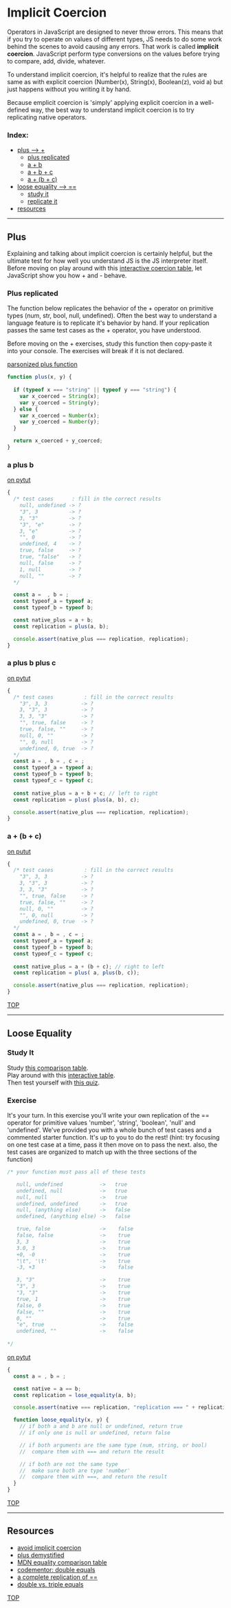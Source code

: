 # Implicit Coercion

Operators in JavaScript are designed to never throw errors.  This means that if you try to operate on values of different types, JS needs to do some work behind the scenes to avoid causing any errors.  That work is called __implicit coercion__.  JavaScript perform type conversions on the values before trying to compare, add, divide, whatever. 

To understand implicit coercion, it's helpful to realize that the rules are same as with explicit coercion (Number(x), String(x), Boolean(z), void a) but just happens without you writing it by hand. 

Because emplicit coercion is 'simply' applying explicit coercion in a well-defined way, the best way to understand implicit coercion is to try replicating native operators.

### Index:
* [plus --> +](#plus)
    * [plus replicated](#plus-replicated)
    * [a + b](#a-plus-b)
    * [a + b + c](#a-plus-b-plus-c)
    * [a + (b + c)](#a--b--c)
* [loose equality --> ==](#loose-equality)
    * [study it](#study-it)
    * [replicate it](#replicate-it)
* [resources](#resources)

---

## Plus

Explaining and talking about implicit coercion is certainly helpful, but the ultimate test for how well you understand JS is the JS interpreter itself.  Before moving on play around with this [interactive coercion table](https://janke-learning.github.io/arithmetic-coercion/), let JavaScript show you how + and - behave.

### Plus replicated

The function below replicates the behavior of the + operator on primitive types (num, str, bool, null, undefined).  Often the best way to understand a language feature is to replicate it's behavior by hand.  If your replication passes the same test cases as the + operator, you have understood.

Before moving on the + exercises, study this function then copy-paste it into your console.  The exercises will break if it is not declared.

[parsonized plus function](https://janke-learning.github.io/parsonizer/?snippet=function%20plus%28x%2C%20y%29%20%7B%0A%20%20%0A%20%20if%20%28typeof%20x%20%3D%3D%3D%20%22string%22%20%7C%7C%20typeof%20y%20%3D%3D%3D%20%22string%22%29%20%7B%0A%20%20%20%20var%20x_coerced%20%3D%20String%28x%29%3B%0A%20%20%20%20var%20y_coerced%20%3D%20String%28y%29%3B%0A%20%20%7D%20else%20%7B%0A%20%20%20%20var%20x_coerced%20%3D%20Number%28x%29%3B%0A%20%20%20%20var%20y_coerced%20%3D%20Number%28y%29%3B%0A%20%20%7D%0A%0A%20%20return%20x_coerced%20%2B%20y_coerced%3B%0A%7D)
```js
function plus(x, y) {
  
  if (typeof x === "string" || typeof y === "string") {
    var x_coerced = String(x);
    var y_coerced = String(y);
  } else {
    var x_coerced = Number(x);
    var y_coerced = Number(y);
  }

  return x_coerced + y_coerced;
}
```


### a plus b

[on pytut](http://www.pythontutor.com/live.html#code=/*%20test%20cases%20%20%20%20%20%20%20%20%20%20%3A%20fill%20in%20the%20correct%20results%0A%20%20%223%22,%203,%203%20%20%20%20%20%20%20%20%20%20%20-%3E%20%3F%0A%20%203,%20%223%22,%203%20%20%20%20%20%20%20%20%20%20%20-%3E%20%3F%0A%20%203,%203,%20%223%22%20%20%20%20%20%20%20%20%20%20%20-%3E%20%3F%0A%20%20%22%22,%20true,%20false%20%20%20%20%20-%3E%20%3F%0A%20%20true,%20false,%20%22%22%20%20%20%20%20-%3E%20%3F%0A%20%20null,%200,%20%22%22%20%20%20%20%20%20%20%20%20-%3E%20%3F%0A%20%20%22%22,%200,%20null%20%20%20%20%20%20%20%20%20-%3E%20%3F%0A%20%20undefined,%200,%20true%20%20-%3E%20%3F%0A*/%0Aconst%20a%20%3D%20,%20b%20%3D%20,%20c%20%3D%20%3B%0Aconst%20typeof_a%20%3D%20typeof%20a%3B%0Aconst%20typeof_b%20%3D%20typeof%20b%3B%0Aconst%20typeof_c%20%3D%20typeof%20c%3B%0A%0Aconst%20native_plus%20%3D%20a%20%2B%20%28b%20%2B%20c%29%3B%20//%20right%20to%20left%0Aconst%20replication%20%3D%20plus%28%20a,%20plus%28b,%20c%29%29%3B%0A%0Aconsole.assert%28native_plus%20%3D%3D%3D%20replication,%20replication%29%3B%0A%0Afunction%20plus%28x,%20y%29%20%7B%0A%20%20%0A%20%20if%20%28typeof%20x%20%3D%3D%3D%20%22string%22%20%7C%7C%20typeof%20y%20%3D%3D%3D%20%22string%22%29%20%7B%0A%20%20%20%20var%20x_coerced%20%3D%20String%28x%29%3B%0A%20%20%20%20var%20y_coerced%20%3D%20String%28y%29%3B%0A%20%20%7D%20else%20%7B%0A%20%20%20%20var%20x_coerced%20%3D%20Number%28x%29%3B%0A%20%20%20%20var%20y_coerced%20%3D%20Number%28y%29%3B%0A%20%20%7D%3B%0A%0A%20%20return%20x_coerced%20%2B%20y_coerced%3B%0A%7D&cumulative=false&curInstr=0&heapPrimitives=nevernest&mode=display&origin=opt-live.js&py=js&rawInputLstJSON=%5B%5D&textReferences=false)
```js
{
  /* test cases      : fill in the correct results
    null, undefined -> ?
    "3", 3          -> ?
    3, "3"          -> ?
    "3", "e"        -> ?
    3, "e"          -> ?
    "", 0           -> ?
    undefined, 4    -> ?
    true, false     -> ?
    true, "false"   -> ?
    null, false     -> ?
    1, null         -> ?
    null, ""        -> ?
  */

  const a =  , b = ;
  const typeof_a = typeof a;
  const typeof_b = typeof b;

  const native_plus = a + b;
  const replication = plus(a, b);

  console.assert(native_plus === replication, replication);
}
```

### a plus b plus c

[on pytut](http://www.pythontutor.com/live.html#code=%0A/*%20test%20cases%20%20%20%20%20%20%20%20%20%20%3A%20fill%20in%20the%20correct%20results%0A%20%20%223%22,%203,%203%20%20%20%20%20%20%20%20%20%20%20-%3E%20%3F%0A%20%203,%20%223%22,%203%20%20%20%20%20%20%20%20%20%20%20-%3E%20%3F%0A%20%203,%203,%20%223%22%20%20%20%20%20%20%20%20%20%20%20-%3E%20%3F%0A%20%20%22%22,%20true,%20false%20%20%20%20%20-%3E%20%3F%0A%20%20true,%20false,%20%22%22%20%20%20%20%20-%3E%20%3F%0A%20%20null,%200,%20%22%22%20%20%20%20%20%20%20%20%20-%3E%20%3F%0A%20%20%22%22,%200,%20null%20%20%20%20%20%20%20%20%20-%3E%20%3F%0A%20%20undefined,%200,%20true%20%20-%3E%20%3F%0A*/%0Aconst%20a%20%3D%20,%20b%20%3D%20,%20c%20%3D%20%3B%0Aconst%20typeof_a%20%3D%20typeof%20a%3B%0Aconst%20typeof_b%20%3D%20typeof%20b%3B%0Aconst%20typeof_c%20%3D%20typeof%20c%3B%0A%0Aconst%20native_plus%20%3D%20a%20%2B%20b%20%2B%20c%3B%20//%20left%20to%20right%0Aconst%20replication%20%3D%20plus%28%20plus%28a,%20b%29,%20c%29%3B%0A%0Aconsole.assert%28native_plus%20%3D%3D%3D%20replication,%20replication%29%3B%0A%0Afunction%20plus%28x,%20y%29%20%7B%0A%20%20%0A%20%20if%20%28typeof%20x%20%3D%3D%3D%20%22string%22%20%7C%7C%20typeof%20y%20%3D%3D%3D%20%22string%22%29%20%7B%0A%20%20%20%20var%20x_coerced%20%3D%20String%28x%29%3B%0A%20%20%20%20var%20y_coerced%20%3D%20String%28y%29%3B%0A%20%20%7D%20else%20%7B%0A%20%20%20%20var%20x_coerced%20%3D%20Number%28x%29%3B%0A%20%20%20%20var%20y_coerced%20%3D%20Number%28y%29%3B%0A%20%20%7D%3B%0A%0A%20%20return%20x_coerced%20%2B%20y_coerced%3B%0A%7D&cumulative=false&curInstr=0&heapPrimitives=nevernest&mode=display&origin=opt-live.js&py=js&rawInputLstJSON=%5B%5D&textReferences=false)
```js
{ 
  /* test cases          : fill in the correct results
    "3", 3, 3           -> ?
    3, "3", 3           -> ?
    3, 3, "3"           -> ?
    "", true, false     -> ?
    true, false, ""     -> ?
    null, 0, ""         -> ?
    "", 0, null         -> ?
    undefined, 0, true  -> ?
  */
  const a = , b = , c = ;
  const typeof_a = typeof a;
  const typeof_b = typeof b;
  const typeof_c = typeof c;
  
  const native_plus = a + b + c; // left to right
  const replication = plus( plus(a, b), c);

  console.assert(native_plus === replication, replication);
}
```


### a + (b + c)

[on putut](http://www.pythontutor.com/live.html#code=/*%20test%20cases%20%20%20%20%20%20%20%20%20%20%3A%20fill%20in%20the%20correct%20results%0A%20%20%223%22,%203,%203%20%20%20%20%20%20%20%20%20%20%20-%3E%20%3F%0A%20%203,%20%223%22,%203%20%20%20%20%20%20%20%20%20%20%20-%3E%20%3F%0A%20%203,%203,%20%223%22%20%20%20%20%20%20%20%20%20%20%20-%3E%20%3F%0A%20%20%22%22,%20true,%20false%20%20%20%20%20-%3E%20%3F%0A%20%20true,%20false,%20%22%22%20%20%20%20%20-%3E%20%3F%0A%20%20null,%200,%20%22%22%20%20%20%20%20%20%20%20%20-%3E%20%3F%0A%20%20%22%22,%200,%20null%20%20%20%20%20%20%20%20%20-%3E%20%3F%0A%20%20undefined,%200,%20true%20%20-%3E%20%3F%0A*/%0Aconst%20a%20%3D%20,%20b%20%3D%20,%20c%20%3D%20%3B%0Aconst%20typeof_a%20%3D%20typeof%20a%3B%0Aconst%20typeof_b%20%3D%20typeof%20b%3B%0Aconst%20typeof_c%20%3D%20typeof%20c%3B%0A%0Aconst%20native_plus%20%3D%20a%20%2B%20%28b%20%2B%20c%29%3B%20//%20right%20to%20left%0Aconst%20replication%20%3D%20plus%28%20a,%20plus%28b,%20c%29%29%3B%0A%0Aconsole.assert%28native_plus%20%3D%3D%3D%20replication,%20replication%29%3B%0A%0Afunction%20plus%28x,%20y%29%20%7B%0A%20%20%0A%20%20if%20%28typeof%20x%20%3D%3D%3D%20%22string%22%20%7C%7C%20typeof%20y%20%3D%3D%3D%20%22string%22%29%20%7B%0A%20%20%20%20var%20x_coerced%20%3D%20String%28x%29%3B%0A%20%20%20%20var%20y_coerced%20%3D%20String%28y%29%3B%0A%20%20%7D%20else%20%7B%0A%20%20%20%20var%20x_coerced%20%3D%20Number%28x%29%3B%0A%20%20%20%20var%20y_coerced%20%3D%20Number%28y%29%3B%0A%20%20%7D%3B%0A%0A%20%20return%20x_coerced%20%2B%20y_coerced%3B%0A%7D&cumulative=false&curInstr=0&heapPrimitives=nevernest&mode=display&origin=opt-live.js&py=js&rawInputLstJSON=%5B%5D&textReferences=false)
```js
{ 
  /* test cases          : fill in the correct results
    "3", 3, 3           -> ?
    3, "3", 3           -> ?
    3, 3, "3"           -> ?
    "", true, false     -> ?
    true, false, ""     -> ?
    null, 0, ""         -> ?
    "", 0, null         -> ?
    undefined, 0, true  -> ?
  */
  const a = , b = , c = ;
  const typeof_a = typeof a;
  const typeof_b = typeof b;
  const typeof_c = typeof c;
  
  const native_plus = a + (b + c); // right to left
  const replication = plus( a, plus(b, c));

  console.assert(native_plus === replication, replication);
}
```

[TOP](#implicit-coercion)

---

## Loose Equality


### Study It

Study [this comparison table](https://dorey.github.io/JavaScript-Equality-Table/).     
Play around with this [interactive table](https://janke-learning.org/equalities-coercion/).    
Then test yourself with [this quiz](https://eqeq.js.org).  



### Exercise

It's your turn.  In this exercise you'll write your own replication of the == operator for primitive values 'number', 'string', 'boolean', 'null' and 'undefined'.  We've provided you with a whole bunch of test cases and a commented starter function.  It's up to you to do the rest!  (hint: try focusing on one test case at a time, pass it then move on to pass the next. also, the test cases are organized to match up with the three sections of the function)

```js
/* your function must pass all of these tests

   null, undefined            ->   true
   undefined, null            ->   true
   null, null                 ->   true
   undefined, undefined       ->   true
   null, (anything else)      ->   false
   undefined, (anything else) ->   false

   true, false                ->    false
   false, false               ->    true
   3, 3                       ->    true
   3.0, 3                     ->    true
   +0, -0                     ->    true
   "\t", '\t'                 ->    true
   -3, +3                     ->    false

   3, "3"                     ->    true
   "3", 3                     ->    true
   "3, "3"                    ->    true
   true, 1                    ->    true
   false, 0                   ->    true
   false, ""                  ->    true
   0, ""                      ->    true
   "e", true                  ->    false
   undefined, ""              ->    false
   
*/
```

[on pytut](http://www.pythontutor.com/live.html#code=/*%20your%20function%20must%20pass%20all%20of%20these%20tests%0A%20%20%0A%20%20null,%20undefined%20%20%20%20%20%20%20%20%20%20%20%20-%3E%20%20%20true%0A%20%20undefined,%20null%20%20%20%20%20%20%20%20%20%20%20%20-%3E%20%20%20true%0A%20%20null,%20null%20%20%20%20%20%20%20%20%20%20%20%20%20%20%20%20%20-%3E%20%20%20true%0A%20%20undefined,%20undefined%20%20%20%20%20%20%20-%3E%20%20%20true%0A%20%20null,%20%28anything%20else%29%20%20%20%20%20%20-%3E%20%20%20false%0A%20%20undefined,%20%28anything%20else%29%20-%3E%20%20%20false%0A%20%20%0A%20%20true,%20false%20%20%20%20%20%20%20%20%20%20%20%20%20%20%20%20-%3E%20%20%20%20false%0A%20%20false,%20false%20%20%20%20%20%20%20%20%20%20%20%20%20%20%20-%3E%20%20%20%20true%0A%20%203,%203%20%20%20%20%20%20%20%20%20%20%20%20%20%20%20%20%20%20%20%20%20%20%20-%3E%20%20%20%20true%0A%20%203.0,%203%20%20%20%20%20%20%20%20%20%20%20%20%20%20%20%20%20%20%20%20%20-%3E%20%20%20%20true%0A%20%20%2B0,%20-0%20%20%20%20%20%20%20%20%20%20%20%20%20%20%20%20%20%20%20%20%20-%3E%20%20%20%20true%0A%20%20%22%5Ct%22,%20'%5Ct'%20%20%20%20%20%20%20%20%20%20%20%20%20%20%20%20%20-%3E%20%20%20%20true%0A%20%20-3,%20%2B3%20%20%20%20%20%20%20%20%20%20%20%20%20%20%20%20%20%20%20%20%20-%3E%20%20%20%20false%0A%20%20%20%20%20%20%20%0A%20%203,%20%223%22%20%20%20%20%20%20%20%20%20%20%20%20%20%20%20%20%20%20%20%20%20-%3E%20%20%20%20true%0A%20%20%223%22,%203%20%20%20%20%20%20%20%20%20%20%20%20%20%20%20%20%20%20%20%20%20-%3E%20%20%20%20true%0A%20%20%223,%20%223%22%20%20%20%20%20%20%20%20%20%20%20%20%20%20%20%20%20%20%20%20-%3E%20%20%20%20true%0A%20%20true,%201%20%20%20%20%20%20%20%20%20%20%20%20%20%20%20%20%20%20%20%20-%3E%20%20%20%20true%0A%20%20false,%200%20%20%20%20%20%20%20%20%20%20%20%20%20%20%20%20%20%20%20-%3E%20%20%20%20true%0A%20%20false,%20%22%22%20%20%20%20%20%20%20%20%20%20%20%20%20%20%20%20%20%20-%3E%20%20%20%20true%0A%20%200,%20%22%22%20%20%20%20%20%20%20%20%20%20%20%20%20%20%20%20%20%20%20%20%20%20-%3E%20%20%20%20true%0A%20%20%22e%22,%20true%20%20%20%20%20%20%20%20%20%20%20%20%20%20%20%20%20%20-%3E%20%20%20%20false%0A%20%20undefined,%20%22%22%20%20%20%20%20%20%20%20%20%20%20%20%20%20-%3E%20%20%20%20false%0A*/%0A%0Aconst%20a%20%3D%20,%20b%20%3D%20%3B%0A%0Aconst%20native%20%3D%20a%20%3D%3D%20b%3B%0Aconst%20replication%20%3D%20lose_equality%28a,%20b%29%3B%0A%0Aconsole.assert%28native%20%3D%3D%3D%20replication,%20%22replication%20%3D%3D%3D%20%22%20%2B%20replication%29%3B%0A%0Afunction%20loose_equality%28x,%20y%29%20%7B%20%0A%20%20//%20if%20both%20a%20and%20b%20are%20null%20or%20undefined,%20return%20true%0A%20%20//%20if%20only%20one%20is%20null%20or%20undefined,%20return%20false%0A%0A%20%20//%20if%20both%20arguments%20are%20the%20same%20type%20%28num,%20string,%20or%20bool%29%0A%20%20//%20%20compare%20them%20with%20%3D%3D%3D%20and%20return%20the%20result%0A%0A%20%20//%20if%20both%20are%20not%20the%20same%20type%0A%20%20//%20%20make%20sure%20both%20are%20type%20'number'%0A%20%20//%20%20compare%20them%20with%20%3D%3D%3D,%20and%20return%20the%20result%0A%7D&cumulative=false&curInstr=0&heapPrimitives=nevernest&mode=display&origin=opt-live.js&py=js&rawInputLstJSON=%5B%5D&textReferences=false)
```js
{
  const a = , b = ;

  const native = a == b;
  const replication = lose_equality(a, b);

  console.assert(native === replication, "replication === " + replication);

  function loose_equality(x, y) { 
    // if both a and b are null or undefined, return true
    // if only one is null or undefined, return false

    // if both arguments are the same type (num, string, or bool)
    //  compare them with === and return the result

    // if both are not the same type
    //  make sure both are type 'number'
    //  compare them with ===, and return the result
  }
}
```

[TOP](#implicit-coercion)

---

## Resources

* [avoid implicit coercion](https://eslint.org/docs/rules/no-implicit-coercion)
* [plus demystified](https://dmitripavlutin.com/javascriptss-addition-operator-demystified/)
* [MDN equality comparison table](https://developer.mozilla.org/en-US/docs/Web/JavaScript/Equality_comparisons_and_sameness) 
* [codementor: double equals](https://www.codementor.io/javascript/tutorial/double-equals-and-coercion-in-javascript)
* [a complete replication of ==](https://gist.github.com/qntm/d899c00aa1ac2c663ac6db23bcffcaba)
* [double vs. triple equals](https://codeburst.io/javascript-double-equals-vs-triple-equals-61d4ce5a121a)


[TOP](#implicit-coercion)
